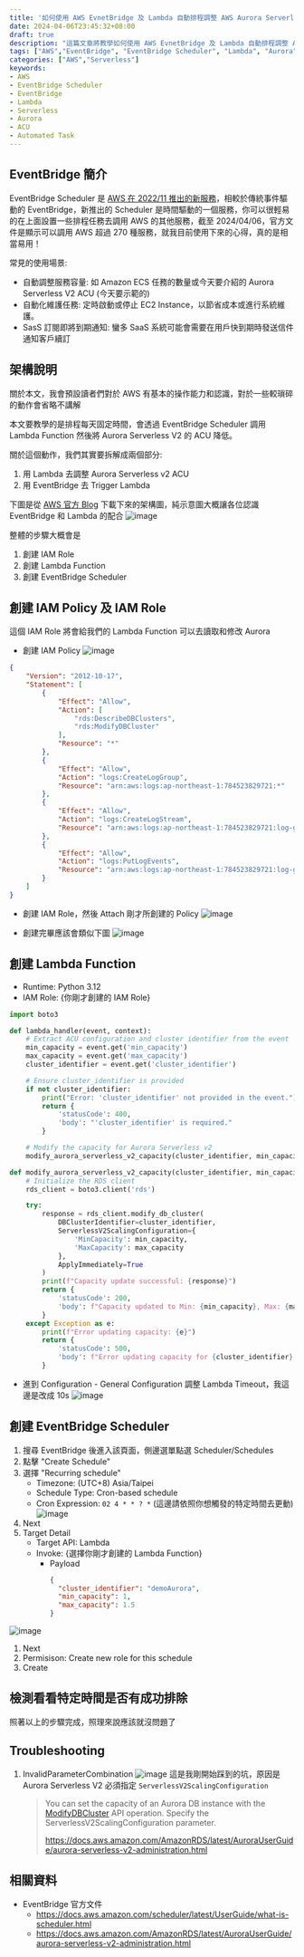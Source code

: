 ```yaml
---
title: '如何使用 AWS EvnetBridge 及 Lambda 自動排程調整 AWS Aurora Serverless V2 ACU'
date: 2024-04-06T23:45:32+08:00
draft: true
description: "這篇文章將教學如何使用 AWS EvnetBridge 及 Lambda 自動排程調整 AWS Aurora Serverless V2 ACU"
tags: ["AWS","EventBridge", "EventBridge Scheduler", "Lambda", "Aurora", "ACU", "Serverless", "Cron", "Automated Task"]
categories: ["AWS","Serverless"]
keywords:
- AWS
- EventBridge Scheduler
- EventBridge
- Lambda
- Serverless
- Aurora
- ACU
- Automated Task
---
```


## EventBridge 簡介
EventBridge Scheduler 是 [AWS 在 2022/11 推出的新服務](https://aws.amazon.com/blogs/compute/introducing-amazon-eventbridge-scheduler/)，相較於傳統事件驅動的 EventBridge，新推出的 Scheduler 是時間驅動的一個服務，你可以很輕易的在上面設置一些排程任務去調用 AWS 的其他服務，截至 2024/04/06，官方文件是顯示可以調用 AWS 超過 270 種服務，就我目前使用下來的心得，真的是相當易用！

常見的使用場景:
- 自動調整服務容量: 如 Amazon ECS 任務的數量或今天要介紹的 Aurora Serverless V2 ACU (今天要示範的)
- 自動化維護任務: 定時啟動或停止 EC2 Instance，以節省成本或進行系統維護。
- SasS 訂閱即將到期通知: 蠻多 SaaS 系統可能會需要在用戶快到期時發送信件通知客戶續訂

## 架構說明
關於本文，我會預設讀者們對於 AWS 有基本的操作能力和認識，對於一些較瑣碎的動作會省略不講解

本文要教學的是排程每天固定時間，會透過 EventBridge Scheduler 調用 Lambda Function 然後將 Aurora Serverless V2 的 ACU 降低。

關於這個動作，我們其實要拆解成兩個部分:
1. 用 Lambda 去調整 Aurora Serverless v2 ACU
1. 用 EventBridge 去 Trigger Lambda

下圖是從 [AWS 官方 Blog](https://aws.amazon.com/blogs/compute/introducing-amazon-eventbridge-scheduler/) 下載下來的架構圖，純示意圖大概讓各位認識 EventBridge 和 Lambda 的配合
![image](https://github.com/sh1un/sh1un.github.io/assets/85695943/fbf058d1-4754-4bbb-8e44-9b0f7d8ed3e5)

整體的步驟大概會是
1. 創建 IAM Role
1. 創建 Lambda Function
1. 創建 EventBridge Scheduler


## 創建 IAM Policy 及 IAM Role
這個 IAM Role 將會給我們的 Lambda Function 可以去讀取和修改 Aurora

- 創建 IAM Policy
![image](https://github.com/sh1un/sh1un.github.io/assets/85695943/898c62da-ce42-43fd-945d-d4c885959fa2)

```json
{
    "Version": "2012-10-17",
    "Statement": [
        {
            "Effect": "Allow",
            "Action": [
                "rds:DescribeDBClusters",
                "rds:ModifyDBCluster"
            ],
            "Resource": "*"
        },
        {
            "Effect": "Allow",
            "Action": "logs:CreateLogGroup",
            "Resource": "arn:aws:logs:ap-northeast-1:784523829721:*"
        },
        {
            "Effect": "Allow",
            "Action": "logs:CreateLogStream",
            "Resource": "arn:aws:logs:ap-northeast-1:784523829721:log-group:/aws/lambda/AdjustAuroraACU:*"
        },
        {
            "Effect": "Allow",
            "Action": "logs:PutLogEvents",
            "Resource": "arn:aws:logs:ap-northeast-1:784523829721:log-group:/aws/lambda/AdjustAuroraACU:log-stream:*"
        }
    ]
}

```

- 創建 IAM Role，然後 Attach 剛才所創建的 Policy 
![image](https://github.com/sh1un/sh1un.github.io/assets/85695943/2da5ef65-acc6-40af-bf6e-3d666e0705af)


- 創建完畢應該會類似下圖
![image](https://github.com/sh1un/sh1un.github.io/assets/85695943/e320acd0-183e-4bc8-9b2f-491ef714a12f)



## 創建 Lambda Function
- Runtime: Python 3.12
- IAM Role: {你剛才創建的 IAM Role}

```python
import boto3

def lambda_handler(event, context):
    # Extract ACU configuration and cluster identifier from the event
    min_capacity = event.get('min_capacity')
    max_capacity = event.get('max_capacity')
    cluster_identifier = event.get('cluster_identifier')

    # Ensure cluster_identifier is provided
    if not cluster_identifier:
        print("Error: 'cluster_identifier' not provided in the event.")
        return {
            'statusCode': 400,
            'body': "'cluster_identifier' is required."
        }

    # Modify the capacity for Aurora Serverless v2
    modify_aurora_serverless_v2_capacity(cluster_identifier, min_capacity, max_capacity)

def modify_aurora_serverless_v2_capacity(cluster_identifier, min_capacity, max_capacity):
    # Initialize the RDS client
    rds_client = boto3.client('rds')

    try:
        response = rds_client.modify_db_cluster(
            DBClusterIdentifier=cluster_identifier,
            ServerlessV2ScalingConfiguration={
                'MinCapacity': min_capacity,
                'MaxCapacity': max_capacity
            },
            ApplyImmediately=True
        )
        print(f"Capacity update successful: {response}")
        return {
            'statusCode': 200,
            'body': f"Capacity updated to Min: {min_capacity}, Max: {max_capacity} for {cluster_identifier}"
        }
    except Exception as e:
        print(f"Error updating capacity: {e}")
        return {
            'statusCode': 500,
            'body': f"Error updating capacity for {cluster_identifier}: {e}"
        }


```

- 進到 Configuration - General Configuration 調整 Lambda Timeout，我這邊是改成 10s
![image](https://github.com/sh1un/sh1un.github.io/assets/85695943/34d41b8b-7984-4225-849b-860352e05c85)


## 創建 EventBridge Scheduler
1. 搜尋 EventBridge 後進入該頁面，側邊選單點選 Scheduler/Schedules
1. 點擊 "Create Schedule"
1. 選擇 "Recurring schedule"
    - Timezone: (UTC+8) Asia/Taipei
    - Schedule Type: Cron-based schedule
    - Cron Expression: `02 4 * * ? *` (這邊請依照你想觸發的特定時間去更動)
![image](https://github.com/sh1un/sh1un.github.io/assets/85695943/0310badc-651b-4245-9103-c38dc17a891e)
1. Next
1. Target Detail
    - Target API: Lambda
    - Invoke: {選擇你剛才創建的 Lambda Function}
        - Payload
          ```json
          {
            "cluster_identifier": "demoAurora",
            "min_capacity": 1,
            "max_capacity": 1.5
          }
          
          ```
![image](https://github.com/sh1un/sh1un.github.io/assets/85695943/9fdf5bb5-101c-4360-b66d-5fa23cd264c9)
1. Next
1. Permisison: Create new role for this schedule
1. Create


## 檢測看看特定時間是否有成功排除
照著以上的步驟完成，照理來說應該就沒問題了

## Troubleshooting
1. InvalidParameterCombination
    ![image](https://github.com/sh1un/sh1un.github.io/assets/85695943/3b0b51b7-c1c9-4ad4-a272-153c9d1597d6)
    這是我剛開始踩到的坑，原因是 Aurora Serverless V2 必須指定 `ServerlessV2ScalingConfiguration`
    
    > You can set the capacity of an Aurora DB instance with the [ModifyDBCluster](https://docs.aws.amazon.com/AmazonRDS/latest/APIReference/API_ModifyDBCluster.html) API operation. Specify the ServerlessV2ScalingConfiguration parameter.
    > 
    > https://docs.aws.amazon.com/AmazonRDS/latest/AuroraUserGuide/aurora-serverless-v2-administration.html


## 相關資料
- EventBridge 官方文件
  - https://docs.aws.amazon.com/scheduler/latest/UserGuide/what-is-scheduler.html
  - https://docs.aws.amazon.com/AmazonRDS/latest/AuroraUserGuide/aurora-serverless-v2-administration.html



